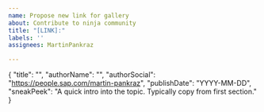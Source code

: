 ```yaml
---
name: Propose new link for gallery
about: Contribute to ninja community
title: "[LINK]:"
labels: ''
assignees: MartinPankraz

---
```

{
"title": "",
"authorName": "", 
"authorSocial": "https://people.sap.com/martin-pankraz",
"publishDate": "YYYY-MM-DD",
"sneakPeek": "A quick intro into the topic. Typically copy from first section."
}
